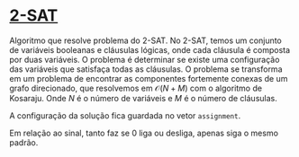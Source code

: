 # [2-SAT](2_sat.cpp)

Algoritmo que resolve problema do 2-SAT. No 2-SAT, temos um conjunto de variáveis booleanas e cláusulas lógicas, onde cada cláusula é composta por duas variáveis. O problema é determinar se existe uma configuração das variáveis que satisfaça todas as cláusulas. O problema se transforma em um problema de encontrar as componentes fortemente conexas de um grafo direcionado, que resolvemos em $\mathcal{O}(N + M)$ com o algoritmo de Kosaraju. Onde $N$ é o número de variáveis e $M$ é o número de cláusulas.  

A configuração da solução fica guardada no vetor `assignment`.

Em relação ao sinal, tanto faz se 0 liga ou desliga, apenas siga o mesmo padrão.
